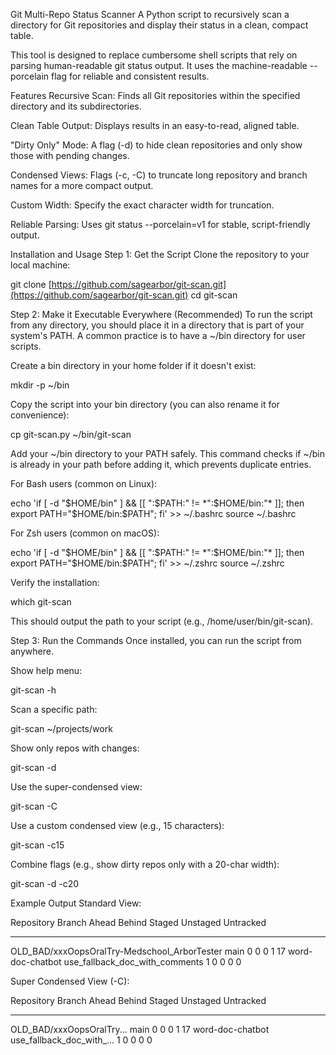 Git Multi-Repo Status Scanner
A Python script to recursively scan a directory for Git repositories and display their status in a clean, compact table.

This tool is designed to replace cumbersome shell scripts that rely on parsing human-readable git status output. It uses the machine-readable --porcelain flag for reliable and consistent results.

Features
Recursive Scan: Finds all Git repositories within the specified directory and its subdirectories.

Clean Table Output: Displays results in an easy-to-read, aligned table.

"Dirty Only" Mode: A flag (-d) to hide clean repositories and only show those with pending changes.

Condensed Views: Flags (-c, -C) to truncate long repository and branch names for a more compact output.

Custom Width: Specify the exact character width for truncation.

Reliable Parsing: Uses git status --porcelain=v1 for stable, script-friendly output.

Installation and Usage
Step 1: Get the Script
Clone the repository to your local machine:

git clone [https://github.com/sagearbor/git-scan.git](https://github.com/sagearbor/git-scan.git)
cd git-scan

Step 2: Make it Executable Everywhere (Recommended)
To run the script from any directory, you should place it in a directory that is part of your system's PATH. A common practice is to have a ~/bin directory for user scripts.

Create a bin directory in your home folder if it doesn't exist:

mkdir -p ~/bin

Copy the script into your bin directory (you can also rename it for convenience):

cp git-scan.py ~/bin/git-scan

Add your ~/bin directory to your PATH safely. This command checks if ~/bin is already in your path before adding it, which prevents duplicate entries.

For Bash users (common on Linux):

echo 'if [ -d "$HOME/bin" ] && [[ ":$PATH:" != *":$HOME/bin:"* ]]; then export PATH="$HOME/bin:$PATH"; fi' >> ~/.bashrc
source ~/.bashrc

For Zsh users (common on macOS):

echo 'if [ -d "$HOME/bin" ] && [[ ":$PATH:" != *":$HOME/bin:"* ]]; then export PATH="$HOME/bin:$PATH"; fi' >> ~/.zshrc
source ~/.zshrc

Verify the installation:

which git-scan

This should output the path to your script (e.g., /home/user/bin/git-scan).

Step 3: Run the Commands
Once installed, you can run the script from anywhere.

Show help menu:

git-scan -h

Scan a specific path:

git-scan ~/projects/work

Show only repos with changes:

git-scan -d

Use the super-condensed view:

git-scan -C

Use a custom condensed view (e.g., 15 characters):

git-scan -c15

Combine flags (e.g., show dirty repos only with a 20-char width):

git-scan -d -c20

Example Output
Standard View:

Repository                                 Branch                                   Ahead Behind Staged Unstaged Untracked
------------------------------------------ ---------------------------------------- ----- ------ ------ -------- ---------
OLD_BAD/xxxOopsOralTry-Medschool_ArborTester main                                         0      0      0        1        17
word-doc-chatbot                           use_fallback_doc_with_comments               1      0      0        0         0

Super Condensed View (-C):

Repository                Branch                    Ahead Behind Staged Unstaged Untracked
------------------------- ------------------------- ----- ------ ------ -------- ---------
OLD_BAD/xxxOopsOralTry... main                          0      0      0        1        17
word-doc-chatbot          use_fallback_doc_with_...     1      0      0        0         0

